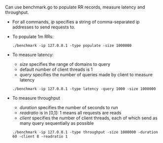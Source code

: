 Can use benchmark.go to populate RR records, measure latency and throughput. 
  * For all commands, *ip* specifies a string of comma-separated ip addresses to send requests to.

* To populate 1m RRs:

  `./benchmark -ip 127.0.0.1 -type populate -size 1000000`

* To measure latency:

  * *size* specifies the range of domains to query
  * default number of client threads is 1
  * *query* specifies the number of queries made by client to measure latency

  `./benchmark -ip 127.0.0.1 -type latency -query 1000 -size 1000000`

* To measure throughput

  * *duration* specifies the number of seconds to run
  * *readratio* is in [0,1]: 1 means all requests are reads
  * *client* specifies the number of client threads, each of which send as many query sequentially as possible

  `./benchmark -ip 127.0.0.1 -type throughput -size 1000000 -duration 60 -client 8 -readratio 1`

  
